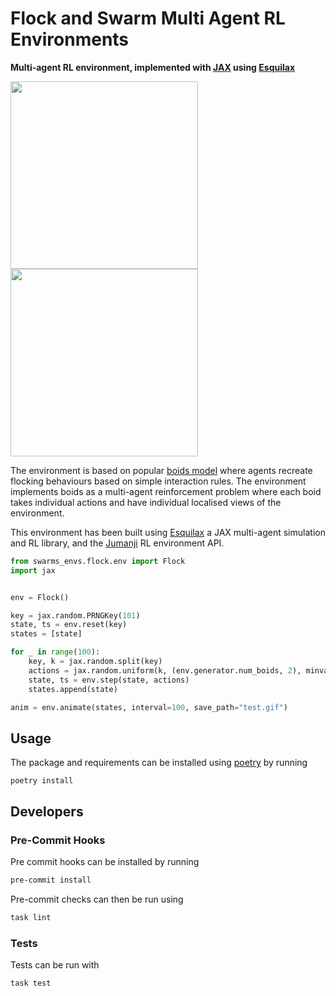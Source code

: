 # Flock and Swarm Multi Agent RL Environments

**Multi-agent RL environment, implemented with [JAX](https://github.com/google/jax) using [Esquilax](https://zombie-einstein.github.io/esquilax/)**

<p float="left">
  <img src=".github/images/rl_boids001.gif?raw=true" width="300" />
  <img src=".github/images/rl_boids002.gif?raw=true" width="300" />
</p>

The environment is based on popular [boids model](https://en.wikipedia.org/wiki/Boids)
where agents recreate flocking behaviours based on simple interaction rules.
The environment implements boids as a multi-agent reinforcement problem where each
boid takes individual actions and have individual localised views of the environment.

This environment has been built using [Esquilax](https://zombie-einstein.github.io/esquilax/) a JAX multi-agent simulation and RL
library, and the [Jumanji](https://github.com/instadeepai/jumanji) RL environment
API.

```python
from swarms_envs.flock.env import Flock
import jax


env = Flock()

key = jax.random.PRNGKey(101)
state, ts = env.reset(key)
states = [state]

for _ in range(100):
    key, k = jax.random.split(key)
    actions = jax.random.uniform(k, (env.generator.num_boids, 2), minval=0.5, maxval=1.0)
    state, ts = env.step(state, actions)
    states.append(state)

anim = env.animate(states, interval=100, save_path="test.gif")
```

## Usage

The package and requirements can be installed using [poetry](https://python-poetry.org/docs/)
by running

```shell
poetry install
```

## Developers

### Pre-Commit Hooks

Pre commit hooks can be installed by running

```bash
pre-commit install
```

Pre-commit checks can then be run using

```bash
task lint
```

### Tests

Tests can be run with

```bash
task test
```
